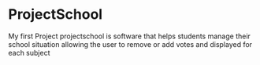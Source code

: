 # ProjectSchool
My first Project
projectschool is software that helps students manage their school situation 
allowing the user to remove or add votes and displayed for each subject
